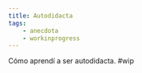 ```yaml
---
title: Autodidacta
tags: 
    - anecdota
    - workinprogress
---
```


Cómo aprendí a ser autodidacta. #wip